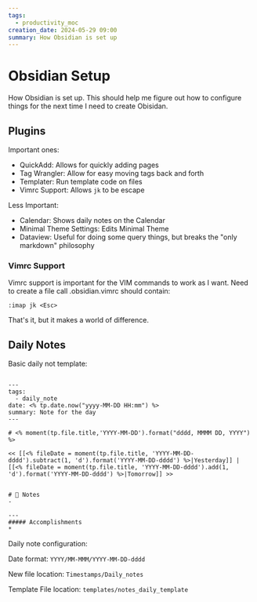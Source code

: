 ```yaml
---
tags:
  - productivity_moc
creation_date: 2024-05-29 09:00
summary: How Obsidian is set up
---
```

# Obsidian Setup

How Obsidian is set up. This should help me figure out how to configure things for the next time I need to create Obisidan.

## Plugins

Important ones:
* QuickAdd: Allows for quickly adding pages
* Tag Wrangler: Allow for easy moving tags back and forth
* Templater: Run template code on files
* Vimrc Support: Allows `jk` to be escape

Less Important:

* Calendar: Shows daily notes on the Calendar
* Minimal Theme Settings: Edits Minimal Theme
* Dataview: Useful for doing some query things, but breaks the "only markdown" philosophy

### Vimrc Support

Vimrc support is important for the VIM commands to work as I want. Need to create a file call .obsidian.vimrc should contain:

```
:imap jk <Esc>
```

That's it, but it makes a world of difference.


## Daily Notes

Basic daily not template: 

```

---
tags:
  - daily_note
date: <% tp.date.now("yyyy-MM-DD HH:mm") %>
summary: Note for the day
---

# <% moment(tp.file.title,'YYYY-MM-DD').format("dddd, MMMM DD, YYYY") %>

<< [[<% fileDate = moment(tp.file.title, 'YYYY-MM-DD-dddd').subtract(1, 'd').format('YYYY-MM-DD-dddd') %>|Yesterday]] | [[<% fileDate = moment(tp.file.title, 'YYYY-MM-DD-dddd').add(1, 'd').format('YYYY-MM-DD-dddd') %>|Tomorrow]] >>


# 📝 Notes
- 

---
##### Accomplishments
* 
```

Daily note configuration:

Date format: `YYYY/MM-MMM/YYYY-MM-DD-dddd`

New file location: `Timestamps/Daily_notes`

Template File location: `templates/notes_daily_template`